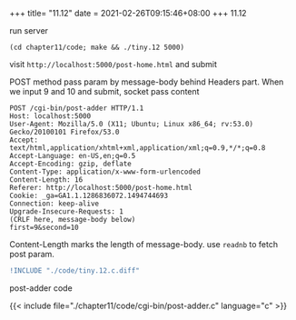 +++
title= "11.12"
date = 2021-02-26T09:15:46+08:00
+++
11.12


run server

    (cd chapter11/code; make && ./tiny.12 5000)

visit `http://localhost:5000/post-home.html` and submit

POST method pass param by message-body behind Headers part.
When we input 9 and 10 and submit, socket pass content

    POST /cgi-bin/post-adder HTTP/1.1
    Host: localhost:5000
    User-Agent: Mozilla/5.0 (X11; Ubuntu; Linux x86_64; rv:53.0) Gecko/20100101 Firefox/53.0
    Accept: text/html,application/xhtml+xml,application/xml;q=0.9,*/*;q=0.8
    Accept-Language: en-US,en;q=0.5
    Accept-Encoding: gzip, deflate
    Content-Type: application/x-www-form-urlencoded
    Content-Length: 16
    Referer: http://localhost:5000/post-home.html
    Cookie: _ga=GA1.1.1286836072.1494744693
    Connection: keep-alive
    Upgrade-Insecure-Requests: 1
    (CRLF here, message-body below)
    first=9&second=10

Content-Length marks the length of message-body.
use `readnb` to fetch post param.

```diff
!INCLUDE "./code/tiny.12.c.diff"
```

post-adder code

{{< include file="./chapter11/code/cgi-bin/post-adder.c" language="c" >}}